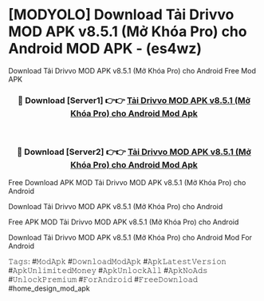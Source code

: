 # [MODYOLO] Download Tải Drivvo MOD APK v8.5.1 (Mở Khóa Pro) cho Android MOD APK - (es4wz)
Download Tải Drivvo MOD APK v8.5.1 (Mở Khóa Pro) cho Android Free Mod APK

<div align="center">
<h3>🔴 Download [Server1] 👉👉 <a href="https://apk-comot.site?title=Tải_Drivvo_MOD_APK_v8.5.1_(Mở_Khóa_Pro)_cho_Android">Tải Drivvo MOD APK v8.5.1 (Mở Khóa Pro) cho Android Mod Apk</a></h3><br>

<h3>🔴 Download [Server2] 👉👉 <a href="https://apk-comot.site?title=Tải_Drivvo_MOD_APK_v8.5.1_(Mở_Khóa_Pro)_cho_Android">Tải Drivvo MOD APK v8.5.1 (Mở Khóa Pro) cho Android Mod Apk</a></h3>
</div>


Free Download APK MOD Tải Drivvo MOD APK v8.5.1 (Mở Khóa Pro) cho Android

Download Tải Drivvo MOD APK v8.5.1 (Mở Khóa Pro) cho Android 

Free APK MOD Tải Drivvo MOD APK v8.5.1 (Mở Khóa Pro) cho Android 

Download Tải Drivvo MOD APK v8.5.1 (Mở Khóa Pro) cho Android Mod For Android

𝚃𝚊𝚐𝚜: #𝙼𝚘𝚍𝙰𝚙𝚔 #𝙳𝚘𝚠𝚗𝚕𝚘𝚊𝚍𝙼𝚘𝚍𝙰𝚙𝚔 #𝙰𝚙𝚔𝙻𝚊𝚝𝚎𝚜𝚝𝚅𝚎𝚛𝚜𝚒𝚘𝚗 #𝙰𝚙𝚔𝚄𝚗𝚕𝚒𝚖𝚒𝚝𝚎𝚍𝙼𝚘𝚗𝚎𝚢 #𝙰𝚙𝚔𝚄𝚗𝚕𝚘𝚌𝚔𝙰𝚕𝚕 #𝙰𝚙𝚔𝙽𝚘𝙰𝚍𝚜 #𝚄𝚗𝚕𝚘𝚌𝚔𝙿𝚛𝚎𝚖𝚒𝚞𝚖 #𝙵𝚘𝚛𝙰𝚗𝚍𝚛𝚘𝚒𝚍 #𝙵𝚛𝚎𝚎𝙳𝚘𝚠𝚗𝚕𝚘𝚊𝚍 #home_design_mod_apk